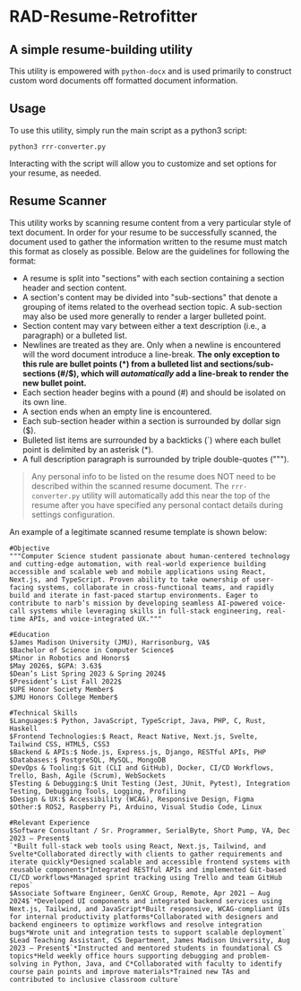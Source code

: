 # RAD-Resume-Retrofitter
## A simple resume-building utility

This utility is empowered with `python-docx` and is used primarily to construct custom word documents off formatted document information.

## Usage

To use this utility, simply run the main script as a python3 script:

```
python3 rrr-converter.py
```

Interacting with the script will allow you to customize and set options for your resume, as needed.

## Resume Scanner

This utility works by scanning resume content from a very particular style of text document. In order for your resume to be successfully scanned, the document used to gather the information written to the resume must match this format as closely as possible. Below are the guidelines for following the format:

* A resume is split into "sections" with each section containing a section header and section content.
* A section's content may be divided into "sub-sections" that denote a grouping of items related to the overhead section topic. A sub-section may also be used more generally to render a larger bulleted point.
* Section content may vary between either a text description (i.e., a paragraph) or a bulleted list.
* Newlines are treated as they are. Only when a newline is encountered will the word document introduce a line-break. **The only exception to this rule are bullet points (*) from a bulleted list and sections/sub-sections (#/$), which will _automatically_ add a line-break to render the new bullet point.**
* Each section header begins with a pound (#) and should be isolated on its own line.
* A section ends when an empty line is encountered.
* Each sub-section header within a section is surrounded by dollar sign ($).
* Bulleted list items are surrounded by a backticks (`) where each bullet point is delimited by an asterisk (*).
* A full description paragraph is surrounded by triple double-quotes (""").

> Any personal info to be listed on the resume does NOT need to be described within the scanned resume document. The `rrr-converter.py` utility will automatically add this near the top of the resume after you have specified any personal contact details during settings configuration.

An example of a legitimate scanned resume template is shown below:

```plaintext
#Objective
"""Computer Science student passionate about human-centered technology and cutting-edge automation, with real-world experience building accessible and scalable web and mobile applications using React, Next.js, and TypeScript. Proven ability to take ownership of user-facing systems, collaborate in cross-functional teams, and rapidly build and iterate in fast-paced startup environments. Eager to contribute to narb’s mission by developing seamless AI-powered voice-call systems while leveraging skills in full-stack engineering, real-time APIs, and voice-integrated UX."""

#Education
$James Madison University (JMU), Harrisonburg, VA$
$Bachelor of Science in Computer Science$
$Minor in Robotics and Honors$
$May 2026$, $GPA: 3.63$
$Dean’s List Spring 2023 & Spring 2024$
$President’s List Fall 2022$
$UPE Honor Society Member$
$JMU Honors College Member$

#Technical Skills
$Languages:$ Python, JavaScript, TypeScript, Java, PHP, C, Rust, Haskell
$Frontend Technologies:$ React, React Native, Next.js, Svelte, Tailwind CSS, HTML5, CSS3
$Backend & APIs:$ Node.js, Express.js, Django, RESTful APIs, PHP
$Databases:$ PostgreSQL, MySQL, MongoDB
$DevOps & Tooling:$ Git (CLI and GitHub), Docker, CI/CD Workflows, Trello, Bash, Agile (Scrum), WebSockets
$Testing & Debugging:$ Unit Testing (Jest, JUnit, Pytest), Integration Testing, Debugging Tools, Logging, Profiling
$Design & UX:$ Accessibility (WCAG), Responsive Design, Figma
$Other:$ ROS2, Raspberry Pi, Arduino, Visual Studio Code, Linux

#Relevant Experience
$Software Consultant / Sr. Programmer, SerialByte, Short Pump, VA, Dec 2023 – Present$
`*Built full-stack web tools using React, Next.js, Tailwind, and Svelte*Collaborated directly with clients to gather requirements and iterate quickly*Designed scalable and accessible frontend systems with reusable components*Integrated RESTful APIs and implemented Git-based CI/CD workflows*Managed sprint tracking using Trello and team GitHub repos`
$Associate Software Engineer, GenXC Group, Remote, Apr 2021 – Aug 2024$`*Developed UI components and integrated backend services using Next.js, Tailwind, and JavaScript*Built responsive, WCAG-compliant UIs for internal productivity platforms*Collaborated with designers and backend engineers to optimize workflows and resolve integration bugs*Wrote unit and integration tests to support scalable deployment`
$Lead Teaching Assistant, CS Department, James Madison University, Aug 2023 – Present$`*Instructed and mentored students in foundational CS topics*Held weekly office hours supporting debugging and problem-solving in Python, Java, and C*Collaborated with faculty to identify course pain points and improve materials*Trained new TAs and contributed to inclusive classroom culture`
```